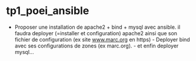 # tp1_poei_ansible
- Proposer une installation de apache2 + bind + mysql avec ansible.     il faudra deployer (=installer et configuration) apache2 ainsi que son fichier de configuration      (ex  site www.marc.org en https)   - Deployer bind avec ses configurations de zones (ex marc.org).   - et enfin deployer mysql...
